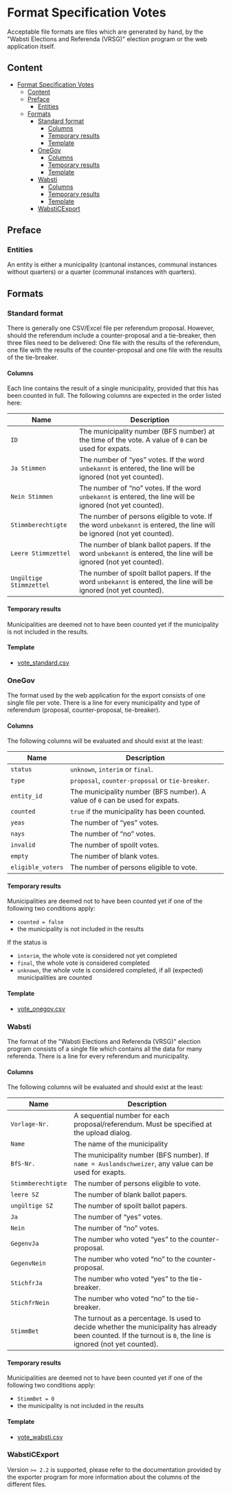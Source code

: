 # Format Specification Votes

Acceptable file formats are files which are generated by hand, by the "Wabsti Elections and Referenda (VRSG)" election program or the web application itself.

## Content

<!-- TOC START min:1 max:4 link:true update:true -->
- [Format Specification Votes](#format-specification-votes)
  - [Content](#content)
  - [Preface](#preface)
    - [Entities](#entities)
  - [Formats](#formats)
    - [Standard format](#standard-format)
      - [Columns](#columns)
      - [Temporary results](#temporary-results)
      - [Template](#template)
    - [OneGov](#onegov)
      - [Columns](#columns-1)
      - [Temporary results](#temporary-results-1)
      - [Template](#template-1)
    - [Wabsti](#wabsti)
      - [Columns](#columns-2)
      - [Temporary results](#temporary-results-2)
      - [Template](#template-2)
    - [WabstiCExport](#wabsticexport)

<!-- TOC END -->


## Preface

### Entities

An entity is either a municipality (cantonal instances, communal instances without quarters) or a quarter (communal instances with quarters).


## Formats

### Standard format

There is generally one CSV/Excel file per referendum proposal. However, should the referendum include a counter-proposal and a tie-breaker, then three files need to be delivered: One file with the results of the referendum, one file with the results of the counter-proposal and one file with the results of the tie-breaker.

#### Columns

Each line contains the result of a single municipality, provided that this has been counted in full. The following columns are expected in the order listed here:

Name|Description
---|---
`ID`|The municipality number (BFS number) at the time of the vote. A value of `0` can be used for expats.
`Ja Stimmen`|The number of “yes” votes. If the word `unbekannt` is entered, the line will be ignored (not yet counted).
`Nein Stimmen`|The number of “no” votes. If the word `unbekannt` is entered, the line will be ignored (not yet counted).
`Stimmberechtigte`|The number of persons eligible to vote. If the word `unbekannt` is entered, the line will be ignored (not yet counted).
`Leere Stimmzettel`|The number of blank ballot papers. If the word `unbekannt` is entered, the line will be ignored (not yet counted).
`Ungültige Stimmzettel`|The number of spoilt ballot papers. If the word `unbekannt` is entered, the line will be ignored (not yet counted).

#### Temporary results

Municipalities are deemed not to have been counted yet if the municipality is not included in the results.

#### Template

- [vote_standard.csv](https://raw.githubusercontent.com/OneGov/onegov.election_day/master/docs/templates/vote_standard.csv)


### OneGov

The format used by the web application for the export consists of one single file per vote. There is a line for every municipality and type of referendum (proposal, counter-proposal, tie-breaker).

#### Columns

The following columns will be evaluated and should exist at the least:

Name|Description
---|---
`status`|`unknown`, `interim` or `final`.
`type`|`proposal`, `counter-proposal` or `tie-breaker`.
`entity_id`|The municipality number (BFS number). A value of `0` can be used for expats.
`counted`|`true` if the municipality has been counted.
`yeas`|The number of “yes” votes.
`nays`|The number of “no” votes.
`invalid`|The number of spoilt votes.
`empty`|The number of blank votes.
`eligible_voters`|The number of persons eligible to vote.

#### Temporary results

Municipalities are deemed not to have been counted yet if one of the following two conditions apply:
- `counted = false`
- the municipality is not included in the results

If the status is
- `interim`, the whole vote is considered not yet completed
- `final`, the whole vote is considered completed
- `unknown`, the whole vote is considered completed, if all (expected) municipalities are counted

#### Template

- [vote_onegov.csv](https://raw.githubusercontent.com/OneGov/onegov.election_day/master/docs/templates/vote_onegov.csv)


### Wabsti

The format of the "Wabsti Elections and Referenda (VRSG)" election program consists of a single file which contains all the data for many referenda. There is a line for every referendum and municipality.

#### Columns

The following columns will be evaluated and should exist at the least:

Name|Description
---|---
`Vorlage-Nr.`|A sequential number for each proposal/referendum. Must be specified at the upload dialog.
`Name`|The name of the municipality
`BfS-Nr.`|The municipality number (BFS number). If `name = Auslandschweizer`, any value can be used for exapts.
`Stimmberechtigte`|The number of persons eligible to vote.
`leere SZ`|The number of blank ballot papers.
`ungültige SZ`|The number of spoilt ballot papers.
`Ja`|The number of “yes” votes.
`Nein`|The number of “no” votes.
`GegenvJa`|The number who voted “yes” to the counter-proposal.
`GegenvNein`|The number who voted “no” to the counter-proposal.
`StichfrJa`|The number who voted “yes” to the tie-breaker.
`StichfrNein`|The number who voted “no” to the tie-breaker.
`StimmBet`|The turnout as a percentage. Is used to decide whether the municipality has already been counted. If the turnout is `0`, the line is ignored (not yet counted).

#### Temporary results

Municipalities are deemed not to have been counted yet if one of the following two conditions apply:
- `StimmBet = 0`
- the municipality is not included in the results

#### Template

- [vote_wabsti.csv](https://raw.githubusercontent.com/OneGov/onegov.election_day/master/docs/templates/vote_wabsti.csv)


### WabstiCExport

Version `>= 2.2` is supported, please refer to the documentation provided by the exporter program for more information about the columns of the different files.
